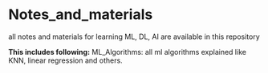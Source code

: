# Notes_and_materials

all notes and materials for learning  ML, DL, AI are available in this repository

**This includes following:**
ML_Algorithms: all ml algorithms explained like KNN, linear regression and others.


